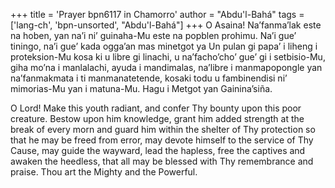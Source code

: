 +++
title = 'Prayer bpn6117 in Chamorro'
author = "Abdu'l-Bahá"
tags = ['lang-ch', 'bpn-unsorted', "Abdu'l-Bahá"]
+++
O Asaina! Na’fanma’lak este na hoben, yan na’i ni’ guinaha-Mu este na popblen prohimu. Na’i gue’ tiningo, na’i gue’ kada ogga’an mas minetgot ya Un pulan gi papa’ i liheng i proteksion-Mu kosa ki u libre gi linachi, u na’facho’cho’ gue’ gi i setbisio-Mu, giha mo’na i manlalachi, ayuda i mandimalas, na’libre i manmapopongle yan na’fanmakmata i ti manmanatetende, kosaki todu u fambinendisi ni’ mimorias-Mu yan i matuna-Mu. Hagu i Metgot yan Gainina’siña.

O Lord! Make this youth radiant, and confer Thy bounty upon this poor creature. Bestow upon him knowledge, grant him added strength at the break of every morn and guard him within the shelter of Thy protection so that he may be freed from error, may devote himself to the service of Thy Cause, may guide the wayward, lead the hapless, free the captives and awaken the heedless, that all may be blessed with Thy remembrance and praise. Thou art the Mighty and the Powerful.
